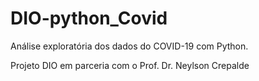 # DIO-python_Covid
Análise exploratória dos dados do COVID-19 com Python.

Projeto DIO em parceria com o Prof. Dr. Neylson Crepalde
